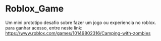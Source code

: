 # Roblox_Game
Um mini prototipo desafio sobre fazer um jogo ou experiencia no roblox.
para ganhar acesso, entre neste link: https://www.roblox.com/games/10149802316/Camping-with-zombies
